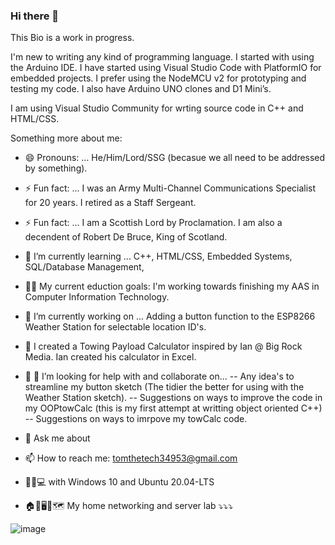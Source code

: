 ### Hi there 👋

<!--
**NewbRangerTom/NewbRangerTom** is a ✨ _special_ ✨ repository because its `README.md` (this file) appears on your GitHub profile.
Here are some ideas to get you started:
-->
This Bio is a work in progress.

I'm new to writing any kind of programming language.
I started with using the Arduino IDE. I have started using Visual Studio Code with PlatformIO for embedded projects.
I prefer using the NodeMCU v2 for prototyping and testing my code. I also have Arduino UNO clones and D1 Mini’s.

I am using Visual Studio Community for wrting source code in C++ and HTML/CSS.

Something more about me:

- 😄 Pronouns: ... He/Him/Lord/SSG (becasue we all need to be addressed by something).
- ⚡ Fun fact: ... I was an Army Multi-Channel Communications Specialist for 20 years.  I retired as a Staff Sergeant.
- ⚡ Fun fact: ... I am a Scottish Lord by Proclamation.  I am also a decendent of Robert De Bruce, King of Scotland.

- 🌱 I’m currently learning ... C++, HTML/CSS, Embedded Systems, SQL/Database Management, 
- 👨‍🎓 My current eduction goals: I'm working towards finishing my AAS in Computer Information Technology.

- 🔭 I’m currently working on ... Adding a button function to the ESP8266 Weather Station for selectable location ID's.
- 🔭 I created a Towing Payload Calculator inspired by Ian @ Big Rock Media.  Ian created his calculator in Excel.

- 🤔 👯 I’m looking for help with and collaborate on...
      -- Any idea's to streamline my button sketch (The tidier the better for using with the Weather Station sketch).
      -- Suggestions on ways to improve the code in my OOPtowCalc (this is my first attempt at writting object oriented C++)
      -- Suggestions on ways to imrpove my towCalc code.

- 🎇 Ask me about
- 📫 How to reach me: tomthetech34953@gmail.com
- 🥾🥾💻 with Windows 10 and Ubuntu 20.04-LTS

- 🏠🏫🖥🔀🗺 My home networking and server lab ⤵⤵⤵

![image](https://user-images.githubusercontent.com/67010348/118681646-bbb03c80-b7cd-11eb-9cf8-714598a27d6c.png)
